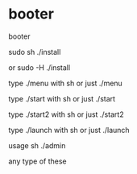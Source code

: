 # booter
booter


sudo sh ./install 

or sudo -H ./install

type ./menu with sh or just ./menu

type ./start with sh or just ./start

type ./start2 with sh or just ./start2

type ./launch with sh or just ./launch 

usage sh ./admin

any type of these 
